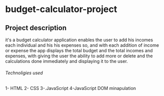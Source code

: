 # budget-calculator-project

## Project description

it's a budget calculator application enables the user to add his incomes each individual and his his expenses so,
and with each addition of income or expense the app displays the total budget and the total incomes and expenses, 
with giving the user the ability to add more or delete and the calculations done immediately and displaying it to the user.


###### Technoligies used

1- HTML
2- CSS
3-.JavaScript 
4-JavaScript DOM minapulation


